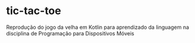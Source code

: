 # tic-tac-toe
Reprodução do jogo da velha em Kotlin para aprendizado da linguagem
na disciplina de Programação para Dispositivos Móveis

